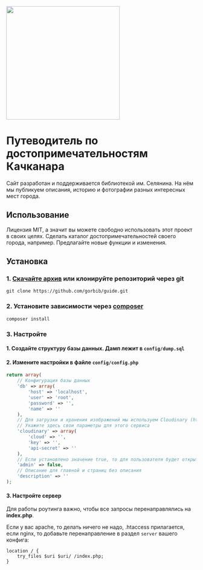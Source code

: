 <img src="https://xn--80aaafs0abz2a9d.xn--p1ai/images/mountain.svg" width="300">

# Путеводитель по достопримечательностям Качканара

Сайт разработан и поддерживается библиотекой им. Селянина. На нём мы публикуем описания, историю и фотографии разных интересных мест города.


## Использование
Лицензия MIT, а значит вы можете свободно использовать этот проект в своих целях. Сделать каталог достопримечательностей своего города, например.
Предлагайте новые функции и изменения.

## Установка
### 1. [Скачайте архив](https://github.com/gorbib/guide/archive/master.zip) или клонируйте репозиторий через git
`git clone https://github.com/gorbib/guide.git`

### 2. Установите зависимости через [composer](http://getcomposer.org/)
`composer install`

### 3. Настройте
#### 1. Создайте структуру базы данных. Дамп лежит в `config/dump.sql`

#### 2. Измените настройки в файле `config/config.php`
```php
return array(
    // Конфигурация базы данных
    'db' => array(
        'host' => 'localhost',
        'user' => 'root',
        'password' => '',
        'name' => ''
    ),
    // Для загрузки и хранения изображений мы используем Cloudinary (https://cloudinary.com)
    // Укажите здесь свои параметры для этого сервиса
    'cloudinary' => array(
        'cloud' => '',
        'key' => '',
        'api-secret' => ''
    ),
    // Если установлено значение true, то для пользователя будет открыт доступ к редактированию материалов
    'admin' => false,
    // Описание для главной и страниц без описания
    'description' => ''
);
```
#### 3. Настройте сервер
Для работы роутинга важно, чтобы все запросы перенаправлялись на __index.php__.

Если у вас apache, то делать ничего не надо, .htaccess прилагается, если nginx, то добавьте перенаправление в раздел `server` вашего конфига:
```
location / {
    try_files $uri $uri/ /index.php;
}
```

